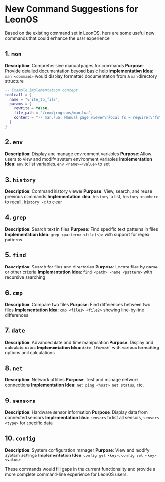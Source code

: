 # New Command Suggestions for LeonOS

Based on the existing command set in LeonOS, here are some useful new commands that could enhance the user experience:

## 1. `man`
**Description**: Comprehensive manual pages for commands
**Purpose**: Provide detailed documentation beyond basic help
**Implementation Idea**: `man <command>` would display formatted documentation from a `man` directory structure

```lua
-- Example implementation concept
toolcall = {
  name = "write_to_file",
  params = {
    rewrite = false,
    file_path = "/rom/programs/man.lua",
    content = "-- man.lua: Manual page viewer\nlocal fs = require(\"fs\")\nlocal textutils = require(\"textutils\")\n\nlocal function show_manual(command)\n  local man_path = fs.combine(\"/rom/man\", command .. \"/README.md\")\n  if fs.exists(man_path) then\n    local file = io.open(man_path, \"r\")\n    local content = file:read(\"*a\")\n    file:close()\n    textutils.pagedPrint(content)\n  else\n    print(\"No manual page found for \" .. command)\n  end\nend\n\n-- Main function implementation..."
  }
}
```

## 2. `env`
**Description**: Display and manage environment variables
**Purpose**: Allow users to view and modify system environment variables
**Implementation Idea**: `env` to list variables, `env <name>=<value>` to set

## 3. `history`
**Description**: Command history viewer
**Purpose**: View, search, and reuse previous commands
**Implementation Idea**: `history` to list, `history <number>` to recall, `history -c` to clear

## 4. `grep`
**Description**: Search text in files
**Purpose**: Find specific text patterns in files
**Implementation Idea**: `grep <pattern> <file(s)>` with support for regex patterns

## 5. `find`
**Description**: Search for files and directories
**Purpose**: Locate files by name or other criteria
**Implementation Idea**: `find <path> -name <pattern>` with recursive searching

## 6. `cmp`
**Description**: Compare two files
**Purpose**: Find differences between two files
**Implementation Idea**: `cmp <file1> <file2>` showing line-by-line differences

## 7. `date`
**Description**: Advanced date and time manipulation
**Purpose**: Display and calculate dates
**Implementation Idea**: `date [format]` with various formatting options and calculations

## 8. `net`
**Description**: Network utilities
**Purpose**: Test and manage network connections
**Implementation Idea**: `net ping <host>`, `net status`, etc.

## 9. `sensors`
**Description**: Hardware sensor information
**Purpose**: Display data from connected sensors
**Implementation Idea**: `sensors` to list all sensors, `sensors <type>` for specific data

## 10. `config`
**Description**: System configuration manager
**Purpose**: View and modify system settings
**Implementation Idea**: `config get <key>`, `config set <key> <value>`

These commands would fill gaps in the current functionality and provide a more complete command-line experience for LeonOS users.
